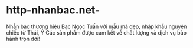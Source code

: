 # http-nhanbac.net-
Nhẫn bạc thương hiệu Bạc Ngọc Tuấn với mẫu mã đẹp, nhập khẩu nguyên chiếc từ Thái, Ý Các sản phẩm được cam kết về chất lượng và dịch vụ bảo hành trọn đời!
